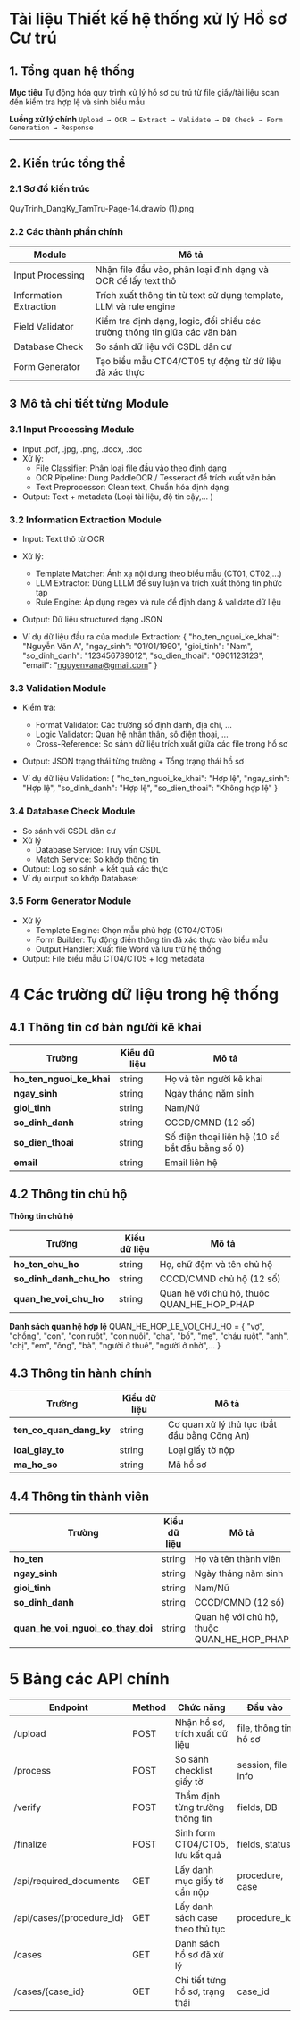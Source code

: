 # Tài liệu Thiết kế hệ thống xử lý Hồ sơ Cư trú

## 1. Tổng quan hệ thống

**Mục tiêu**
Tự động hóa quy trình xử lý hồ sơ cư trú từ file giấy/tài liệu scan đến kiểm tra hợp lệ và sinh biểu mẫu

**Luồng xử lý chính**
`Upload → OCR → Extract → Validate → DB Check → Form Generation → Response`

----

## 2. Kiến trúc tổng thể

### 2.1 Sơ đồ kiến trúc
QuyTrinh_DangKy_TamTru-Page-14.drawio (1).png

### 2.2 Các thành phần chính

| Module                 | Mô tả                                                                      |
|------------------------|----------------------------------------------------------------------------|
| Input Processing       | Nhận file đầu vào, phân loại định dạng và OCR để lấy text thô              |
| Information Extraction | Trích xuất thông tin từ text sử dụng template, LLM và rule engine          |
| Field Validator        | Kiểm tra định dạng, logic, đối chiếu các trường thông tin giữa các văn bản |
| Database Check         | So sánh dữ liệu với CSDL dân cư                                            |
| Form Generator         | Tạo biểu mẫu CT04/CT05 tự động từ dữ liệu đã xác thực                      |

## 3 Mô tả chi tiết từng Module 

### 3.1 Input Processing Module
 - Input .pdf, .jpg, .png, .docx, .doc
 - Xử lý:
    + File Classifier: Phân loại file đầu vào theo định dạng
    + OCR Pipeline: Dùng PaddleOCR / Tesseract để trích xuất văn bản
    + Text Preprocessor: Clean text, Chuẩn hóa định dạng
 - Output: Text + metadata (Loại tài liệu, độ tin cậy,... )   

### 3.2 Information Extraction Module 
 - Input: Text thô từ OCR
 - Xử lý: 
    + Template Matcher: Ánh xạ nội dung theo biểu mẫu (CT01, CT02,...)
    + LLM Extractor: Dùng LLLM để suy luận và trích xuất thông tin phức tạp
    + Rule Engine: Áp dụng regex và rule để định dạng & validate dữ liệu
 - Output: Dữ liệu structured dạng JSON

 - Ví dụ dữ liệu đầu ra của module Extraction: 
      {
      "ho_ten_nguoi_ke_khai": "Nguyễn Văn A",
      "ngay_sinh": "01/01/1990",
      "gioi_tinh": "Nam",
      "so_dinh_danh": "123456789012",
      "so_dien_thoai": "0901123123",
      "email": "nguyenvana@gmail.com"
      }

### 3.3 Validation Module
 - Kiểm tra:
    + Format Validator: Các trường số định danh, địa chỉ, ...
    + Logic Validator: Quan hệ nhân thân, số điện thoại, ...
    + Cross-Reference: So sánh dữ liệu trích xuất giữa các file trong hồ sơ
 - Output: JSON trạng thái từng trường + Tổng trạng thái hồ sơ

 - Ví dụ dữ liệu Validation:
      {
      "ho_ten_nguoi_ke_khai": "Hợp lệ",
      "ngay_sinh": "Hợp lệ",
      "so_dinh_danh": "Hợp lệ",
      "so_dien_thoai": "Không hợp lệ"
      }

### 3.4 Database Check Module
 - So sánh với CSDL dân cư 
 - Xử lý
    + Database Service: Truy vấn CSDL
    + Match Service: So khớp thông tin 
 - Output: Log so sánh + kết quả xác thực
 - Ví dụ output so khớp Database:
 
### 3.5 Form Generator Module
 - Xử lý
    + Template Engine: Chọn mẫu phù hợp (CT04/CT05)
    + Form Builder: Tự động điền thông tin đã xác thực vào biểu mẫu
    + Output Handler: Xuất file Word và lưu trữ hệ thống
 - Output: File biểu mẫu CT04/CT05 + log metadata

# 4 Các trường dữ liệu trong hệ thống

## 4.1 Thông tin cơ bản người kê khai

| Trường                   | Kiểu dữ liệu  | Mô tả                                            |
|--------------------------|---------------|--------------------------------------------------|
| **ho_ten_nguoi_ke_khai** |string         | Họ và tên người kê khai                          |                                   
| **ngay_sinh**            |string         | Ngày tháng năm sinh                              |                                       
| **gioi_tinh**            |string         | Nam/Nữ                                           |                              
| **so_dinh_danh**         |string         | CCCD/CMND (12 số)                                |                                         
| **so_dien_thoai**        |string         | Số điện thoại liên hệ (10 số bắt đầu bằng số 0)  |              
| **email**                |string         | Email liên hệ                                    |

## 4.2 Thông tin chủ hộ

**Thông tin chủ hộ**

| Trường                   | Kiểu dữ liệu  | Mô tả                                      |
|--------------------------|---------------|--------------------------------------------|
| **ho_ten_chu_ho**        |string         | Họ, chữ đệm và tên chủ hộ                  |
| **so_dinh_danh_chu_ho**  |string         | CCCD/CMND chủ hộ (12 số)                   |
| **quan_he_voi_chu_ho**   |string         | Quan hệ với chủ hộ, thuộc QUAN_HE_HOP_PHAP | 

**Danh sách quan hệ hợp lệ**
QUAN_HE_HOP_LE_VOI_CHU_HO = {
    "vợ", "chồng", "con", "con ruột", "con nuôi", 
    "cha", "bố", "mẹ", "cháu ruột",
    "anh", "chị", "em", "ông", "bà", 
    "người ở thuê", "người ở nhờ",... }

## 4.3 Thông tin hành chính

| Trường                   | Kiểu dữ liệu  | Mô tả                                        |
|--------------------------|---------------|----------------------------------------------|
| **ten_co_quan_dang_ky**  |string         | Cơ quan xử lý thủ tục (bắt đầu bằng Công An) |
| **loai_giay_to**         |string         | Loại giấy tờ nộp                             |
| **ma_ho_so**             |string         | Mã hồ sơ                                     |

## 4.4 Thông tin thành viên

| Trường                            | Kiểu dữ liệu  | Mô tả                                            |
|-----------------------------------|---------------|--------------------------------------------------|
| **ho_ten**                        |string         | Họ và tên thành viên                             |                                   
| **ngay_sinh**                     |string         | Ngày tháng năm sinh                              |                                       
| **gioi_tinh**                     |string         | Nam/Nữ                                           |                              
| **so_dinh_danh**                  |string         | CCCD/CMND (12 số)                                |                                         
| **quan_he_voi_nguoi_co_thay_doi** |string         | Quan hệ với chủ hộ, thuộc QUAN_HE_HOP_PHAP       |              

# 5 Bảng các API chính

| Endpoint                   | Method | Chức năng                        | Đầu vào               | Đầu ra        |
|----------------------------|--------|----------------------------------|-----------------------|---------------|
|  /upload                   | POST   | Nhận hồ sơ, trích xuất dữ liệu   | file, thông tin hồ sơ |	JSON/status   |
|  /process                  | POST   | So sánh checklist giấy tờ        | session, file info	 | checklist     |
|  /verify                   | POST   | Thẩm định từng trường thông tin  | fields, DB	          | status        |
|  /finalize                 | POST   | Sinh form CT04/CT05, lưu kết quả | fields, status	       | file + status |
|  /api/required_documents   | GET    | Lấy danh mục giấy tờ cần nộp     | procedure, case	    | JSON giấy tờ  |
|  /api/cases/{procedure_id} | GET    | Lấy danh sách case theo thủ tục  | procedure_id          | JSON          |
|  /cases                    | GET    | Danh sách hồ sơ đã xử lý         |                       | HTML/JSON     |
|  /cases/{case_id}          | GET    | Chi tiết từng hồ sơ, trạng thái  | case_id	             | HTML/JSON     |

















